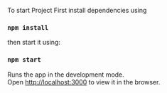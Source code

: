 To start Project First install dependencies using 

### `npm install`

then start it using: 

### `npm start`

Runs the app in the development mode.\
Open [http://localhost:3000](http://localhost:3000) to view it in the browser.



